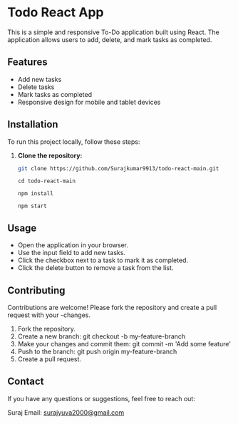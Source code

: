 # Todo React App

This is a simple and responsive To-Do application built using React. The application allows users to add, delete, and mark tasks as completed.

## Features

- Add new tasks
- Delete tasks
- Mark tasks as completed
- Responsive design for mobile and tablet devices

## Installation

To run this project locally, follow these steps:

1. **Clone the repository:**

   ```sh
   git clone https://github.com/Surajkumar9913/todo-react-main.git
   ```

   ```
   cd todo-react-main
   ```
   ```
   npm install
   ````
   ```
   npm start
   ```
## Usage

- Open the application in your browser.
- Use the input field to add new tasks.
- Click the checkbox next to a task to mark it as completed.
- Click the delete button to remove a task from the list.

## Contributing
Contributions are welcome! Please fork the repository and create a pull request with     your -changes.

1. Fork the repository.
2. Create a new branch: git checkout -b my-feature-branch
3. Make your changes and commit them: git commit -m 'Add some feature'
4. Push to the branch: git push origin my-feature-branch
5. Create a pull request.


## Contact
If you have any questions or suggestions, feel free to reach out:

Suraj
Email: surajyuva2000@gmail.com